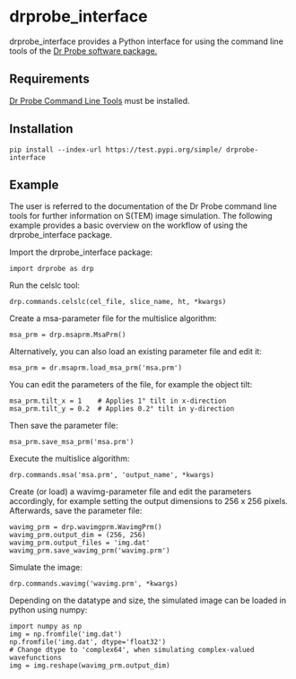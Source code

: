 # drprobe_interface

drprobe_interface provides a Python interface for using the command line tools of the [Dr Probe
software
package.](http://www.er-c.org/barthel/drprobe/)

## Requirements
[Dr Probe Command Line Tools](http://www.er-c.org/barthel/drprobe/drprobe-download.html) must be installed.

## Installation

    pip install --index-url https://test.pypi.org/simple/ drprobe-interface

## Example
The user is referred to the documentation of the Dr Probe command line tools for further
information on S(TEM) image simulation. The following example provides a basic overview on the
workflow of using the drprobe_interface package.

Import the drprobe_interface package:
    
    import drprobe as drp

Run the celslc tool:
    
    drp.commands.celslc(cel_file, slice_name, ht, *kwargs)
    
Create a msa-parameter file for the multislice algorithm:

    msa_prm = drp.msaprm.MsaPrm()

Alternatively, you can also load an existing parameter file and edit it:

    msa_prm = dr.msaprm.load_msa_prm('msa.prm')
    
You can edit the parameters of the file, for example the object tilt:

    msa_prm.tilt_x = 1    # Applies 1° tilt in x-direction
    msa_prm.tilt_y = 0.2  # Applies 0.2° tilt in y-direction
    
Then save the parameter file:

    msa_prm.save_msa_prm('msa.prm')
    
Execute the multislice algorithm:

    drp.commands.msa('msa.prm', 'output_name', *kwargs)

Create (or load) a wavimg-parameter file and edit the parameters accordingly, for example setting
the output dimensions to 256 x 256 pixels. Afterwards, save the parameter file:

    wavimg_prm = drp.wavimgprm.WavimgPrm()
    wavimg_prm.output_dim = (256, 256)
    wavimg_prm.output_files = 'img.dat'
    wavimg_prm.save_wavimg_prm('wavimg.prm')
    
Simulate the image:

    drp.commands.wavimg('wavimg.prm', *kwargs)

Depending on the datatype and size, the simulated image can be loaded in python using numpy:

    import numpy as np
    img = np.fromfile('img.dat')
    np.fromfile('img.dat', dtype='float32')
    # Change dtype to 'complex64', when simulating complex-valued wavefunctions
    img = img.reshape(wavimg_prm.output_dim)
  
